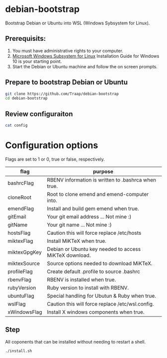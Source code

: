# debian-bootstrap
Bootstrap Debian or Ubuntu into WSL (Windows Sybsystem for Linux).


## Prerequisits:
1. You must have administrative rights to your computer.
2.  [Microsoft Windows Subsystem for Linux](https://docs.microsoft.com/en-us/windows/wsl/install-win10) Installation Guide for Windows 10 is your starting point. 
3. Start the Debian or Ubuntu machine and follow the on screen prompts.

## Prepare to bootstrap Debian or Ubuntu
```bash
git clone https://github.com/Traap/debian-bootstrap
cd debian-bootstrap
```

## Review configuraiton
``` bash
cat config
```

# Configuration options
Flags are set to 1 or 0, true or false, respectively. 

flag | purpose
---- | ----
bashrcFlag   | RBENV information is written to .bashrca when true.
cloneRoot    | Root to clone emend and emend-computer into. 
emendFlag    | Install and build gem emend when true.
gitEmail     | Your git email address ... Not mine :)
gitName      | Your git name ... Not mine :)
hostsFlag    | Caution this will force replace /etc/hosts
miktexFlag   | Install MiKTeX when true.
miktexGpgKey | Debian or Ubuntu key needed to access MiKTeX download.
miktexSource | Source options needed to download MiKTeX.
profileFlag  | Create default .profile to source .bashrc 
rbenvFlag    | RBENV is installed when true.
rubyVersion  | Ruby version to install with RBENV.
ubuntuFlag   | Special handling for Ubutun & Ruby when true.
wslFlag      | Caution this will force replace /etc/wsl.config.
xWindowsFlag | Install X windows components when true.

## Step 
All coponents that can be installed without needing to restart a shell.
``` bash
./install.sh
```

